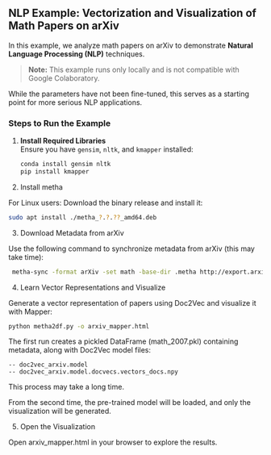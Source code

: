 ## NLP Example: Vectorization and Visualization of Math Papers on arXiv  

In this example, we analyze math papers on arXiv to demonstrate **Natural Language Processing (NLP)** techniques.  

> **Note:** This example runs only locally and is not compatible with Google Colaboratory.  

While the parameters have not been fine-tuned, this serves as a starting point for more serious NLP applications.  

### Steps to Run the Example  

1. **Install Required Libraries**  
   Ensure you have `gensim`, `nltk`, and `kmapper` installed:  
   ```bash
   conda install gensim nltk
   pip install kmapper
   ```

2. Install metha

For Linux users:
Download the binary release and install it:
  ```bash
  sudo apt install ./metha_?.?.??_amd64.deb
  ```

3. Download Metadata from arXiv

Use the following command to synchronize metadata from arXiv (this may take time):

   ```bash
    metha-sync -format arXiv -set math -base-dir .metha http://export.arxiv.org/oai2
   ```

4. Learn Vector Representations and Visualize

Generate a vector representation of papers using Doc2Vec and visualize it with Mapper:

  ```bash
  python metha2df.py -o arxiv_mapper.html
  ```

  The first run creates a pickled DataFrame (math_2007.pkl) containing metadata, along with Doc2Vec model files:

    -- doc2vec_arxiv.model
    -- doc2vec_arxiv.model.docvecs.vectors_docs.npy

  This process may take a long time.

  From the second time, the pre-trained model will be loaded, and only the visualization will be generated.

5. Open the Visualization

Open arxiv_mapper.html in your browser to explore the results.
